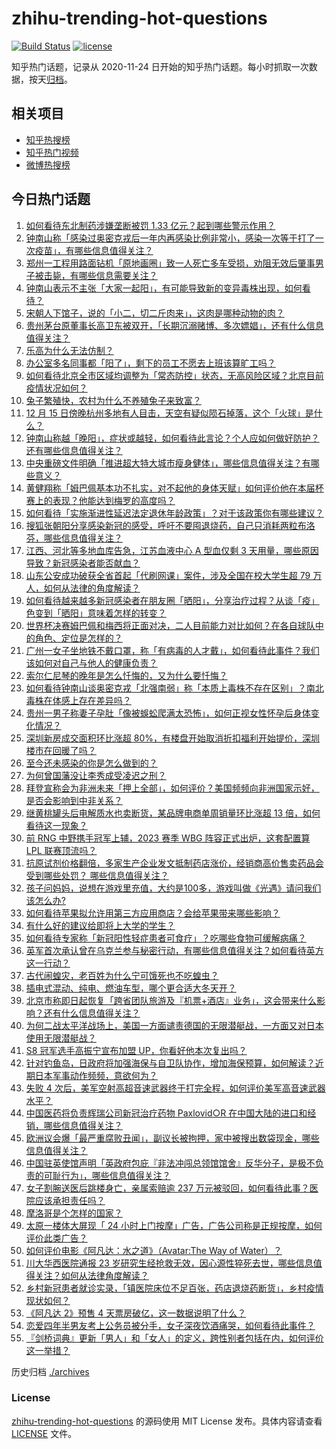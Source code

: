 # zhihu-trending-hot-questions

[![Build Status](https://github.com/justjavac/zhihu-trending-hot-questions/workflows/ci/badge.svg?branch=master)](https://github.com/justjavac/zhihu-trending-hot-questions/actions)
[![license](https://img.shields.io/github/license/justjavac/zhihu-trending-hot-questions)](https://github.com/justjavac/zhihu-trending-hot-questions/blob/master/LICENSE)

知乎热门话题，记录从 2020-11-24
日开始的知乎热门话题。每小时抓取一次数据，按天[归档](./archives)。

## 相关项目

- [知乎热搜榜](https://github.com/justjavac/zhihu-trending-top-search)
- [知乎热门视频](https://github.com/justjavac/zhihu-trending-hot-video)
- [微博热搜榜](https://github.com/justjavac/weibo-trending-hot-search)

## 今日热门话题

<!-- BEGIN -->
<!-- 最后更新时间 Fri Dec 16 2022 04:17:36 GMT+0800 (China Standard Time) -->

1. [如何看待东北制药涉嫌垄断被罚 1.33 亿元？起到哪些警示作用？](https://www.zhihu.com/question/572254034)
1. [钟南山称「感染过奥密克戎后一年内再感染比例非常小，感染一次等于打了一次疫苗」，有哪些信息值得关注？](https://www.zhihu.com/question/572505096)
1. [郑州一工程用路面钻机「原地画圈」致一人死亡多车受损，劝阻无效后肇事男子被击毙，有哪些信息需要关注？](https://www.zhihu.com/question/572469945)
1. [钟南山表示不主张「大家一起阳」，有可能导致新的变异毒株出现，如何看待？](https://www.zhihu.com/question/572510832)
1. [宋朝人下馆子，说的「小二，切二斤肉来」，这肉是哪种动物的肉？](https://www.zhihu.com/question/460362433)
1. [贵州茅台原董事长高卫东被双开，「长期沉溺赌博、多次嫖娼」，还有什么信息值得关注？](https://www.zhihu.com/question/572465028)
1. [乐高为什么无法仿制？](https://www.zhihu.com/question/35558370)
1. [办公室多名同事都「阳了」，剩下的员工不愿去上班该算旷工吗？](https://www.zhihu.com/question/572457918)
1. [如何看待北京全市区域均调整为「常态防控」状态，无高风险区域？北京目前疫情状况如何？](https://www.zhihu.com/question/572297208)
1. [兔子繁殖快，农村为什么不养殖兔子来致富？](https://www.zhihu.com/question/372098756)
1. [12 月 15 日傍晚杭州多地有人目击，天空有疑似陨石掉落，这个「火球」是什么？](https://www.zhihu.com/question/572529024)
1. [钟南山称越「晚阳」，症状或越轻，如何看待此言论？个人应如何做好防护？还有哪些信息值得关注？](https://www.zhihu.com/question/572513831)
1. [中央重磅文件明确「推进超大特大城市瘦身健体」，哪些信息值得关注？有哪些意义？](https://www.zhihu.com/question/572497873)
1. [黄健翔称「姆巴佩基本功不扎实，对不起他的身体天赋」如何评价他在本届杯赛上的表现？他能达到梅罗的高度吗？](https://www.zhihu.com/question/572347491)
1. [如何看待「实施渐进性延迟法定退休年龄政策」？对于该政策你有哪些建议？](https://www.zhihu.com/question/570982794)
1. [搜狐张朝阳分享感染新冠的感受，呼吁不要囤退烧药，自己只消耗两粒布洛芬，哪些信息值得关注？](https://www.zhihu.com/question/572328223)
1. [江西、河北等多地血库告急，江苏血液中心 A 型血仅剩 3 天用量，哪些原因导致？新冠感染者能否献血？](https://www.zhihu.com/question/572526183)
1. [山东公安成功破获全省首起「代刷网课」案件，涉及全国在校大学生超 79 万人，如何从法律的角度解读？](https://www.zhihu.com/question/572466494)
1. [如何看待越来越多新冠感染者在朋友圈「晒阳」，分享治疗过程？从谈「疫」色变到「晒阳」意味着怎样的转变？](https://www.zhihu.com/question/572298932)
1. [世界杯决赛姆巴佩和梅西将正面对决，二人目前能力对比如何？在各自球队中的角色、定位是怎样的？](https://www.zhihu.com/question/572443719)
1. [广州一女子坐地铁不戴口罩，称「有病毒的人才戴」，如何看待此事件？我们该如何对自己与他人的健康负责？](https://www.zhihu.com/question/572465815)
1. [索尔仁尼琴的晚年是怎么忏悔的，又为什么要忏悔？](https://www.zhihu.com/question/30744788)
1. [如何看待钟南山谈奥密克戎「北强南弱」称「本质上毒株不存在区别」？南北毒株在体感上存在差异吗？](https://www.zhihu.com/question/572506274)
1. [贵州一男子称妻子孕肚「像被蜈蚣爬满太恐怖」，如何正视女性怀孕后身体变化情况？](https://www.zhihu.com/question/572069583)
1. [深圳新房成交面积环比涨超 80%，有楼盘开始取消折扣福利开始提价，深圳楼市在回暖了吗？](https://www.zhihu.com/question/572066568)
1. [至今还未感染的你是怎么做到的？](https://www.zhihu.com/question/572498190)
1. [为何曾国藩没让李秀成受凌迟之刑？](https://www.zhihu.com/question/500070389)
1. [拜登宣称会为非洲未来「押上全部」，如何评价？美国频频向非洲国家示好，是否会影响到中非关系？](https://www.zhihu.com/question/572503741)
1. [继黄桃罐头后电解质水也卖断货，某品牌电商单周销量环比涨超 13 倍，如何看待这一现象？](https://www.zhihu.com/question/572077831)
1. [前 RNG 中野携手冠军上辅，2023 赛季 WBG 阵容正式出炉，这套配置算 LPL 联赛顶流吗？](https://www.zhihu.com/question/572525959)
1. [抗原试剂价格翻倍，多家生产企业发文抵制药店涨价，经销商高价售卖药品会受到哪些处罚？ 哪些信息值得关注？](https://www.zhihu.com/question/572113794)
1. [孩子问妈妈，说想在游戏里充值，大约是100多，游戏叫做《光遇》请问我们该怎么办?](https://www.zhihu.com/question/517758151)
1. [如何看待苹果拟允许用第三方应用商店？会给苹果带来哪些影响？](https://www.zhihu.com/question/572272427)
1. [有什么好的建议给即将上大学的学生？](https://www.zhihu.com/question/281895917)
1. [如何看待专家称「新冠阳性轻症患者可食疗」？吃哪些食物可缓解病痛？](https://www.zhihu.com/question/571234928)
1. [英军首次承认曾在乌克兰参与秘密行动，有哪些信息值得关注？如何看待英方这一行动？](https://www.zhihu.com/question/572341605)
1. [古代闹蝗灾，老百姓为什么宁可饿死也不吃蝗虫？](https://www.zhihu.com/question/405854374)
1. [插电式混动、纯电、燃油车型，哪个更合适大冬天开？](https://www.zhihu.com/question/572294680)
1. [北京市称即日起恢复「跨省团队旅游及『机票+酒店』业务」，这会带来什么影响？还有什么信息值得关注？](https://www.zhihu.com/question/572110242)
1. [为何二战太平洋战场上，美国一方面谴责德国的无限潜艇战，一方面又对日本使用无限潜艇战？](https://www.zhihu.com/question/572474131)
1. [S8 冠军选手高振宁宣布加盟 UP，你看好他本次复出吗？](https://www.zhihu.com/question/571922469)
1. [针对钓鱼岛，日政府将加强海保与自卫队协作，增加海保预算，如何解读？近期日本军事动作频频，意欲何为？](https://www.zhihu.com/question/572267581)
1. [失败 4 次后，美军空射高超音速武器终于打完全程，如何评价美军高音速武器水平？](https://www.zhihu.com/question/572096378)
1. [中国医药将负责辉瑞公司新冠治疗药物 Paxlovid○R 在中国大陆的进口和经销，哪些信息值得关注？](https://www.zhihu.com/question/572345831)
1. [欧洲议会爆「最严重腐败丑闻」，副议长被拘押，家中被搜出数袋现金，哪些信息值得关注？](https://www.zhihu.com/question/572068179)
1. [中国驻英使馆声明「英政府包庇『非法冲闯总领馆馆舍』反华分子，是极不负责的可耻行为」，哪些信息值得关注？](https://www.zhihu.com/question/572465556)
1. [女子割腕送医后跳楼身亡，亲属索赔逾 237 万元被驳回，如何看待此事？医院应该承担责任吗？](https://www.zhihu.com/question/572290786)
1. [摩洛哥是个怎样的国家？](https://www.zhihu.com/question/21399340)
1. [太原一楼体大屏现「 24 小时上门按摩」广告，广告公司称是正规按摩，如何评价此类广告？](https://www.zhihu.com/question/572094807)
1. [如何评价电影《阿凡达：水之道》（Avatar:The Way of Water）？](https://www.zhihu.com/question/572276682)
1. [川大华西医院通报 23 岁研究生经抢救无效，因心源性猝死去世，哪些信息值得关注？如何从法律角度解读？](https://www.zhihu.com/question/572447239)
1. [乡村新冠患者就诊实录，「镇医院床位不足百张，药店退烧药断货」，乡村疫情现状如何？](https://www.zhihu.com/question/572271632)
1. [《阿凡达 2》预售 4 天票房破亿，这一数据说明了什么？](https://www.zhihu.com/question/571744641)
1. [恋爱四年半男友考上公务员被分手，女子深夜饮酒痛哭，如何看待此事件？](https://www.zhihu.com/question/572273815)
1. [『剑桥词典』更新「男人」和「女人」的定义，跨性别者包括在内，如何评价这一举措？](https://www.zhihu.com/question/572317149)

<!-- END -->

历史归档 [./archives](./archives)

### License

[zhihu-trending-hot-questions](https://github.com/justjavac/zhihu-trending-hot-questions)
的源码使用 MIT License 发布。具体内容请查看 [LICENSE](./LICENSE) 文件。
